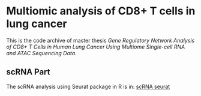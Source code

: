 # Multiomic analysis of CD8+ T cells in lung cancer

This is the code archive of master thesis _Gene Regulatory Network Analysis of CD8+ T Cells in Human Lung Cancer Using Multiome Single-cell RNA and ATAC Sequencing Data_.

## scRNA Part
The scRNA analysis using Seurat package in R is in: [scRNA seurat](https://github.com/HuixinJin/Multiome_TIL/edit/main/scRNA/scRNA_analysis.Rmd)
